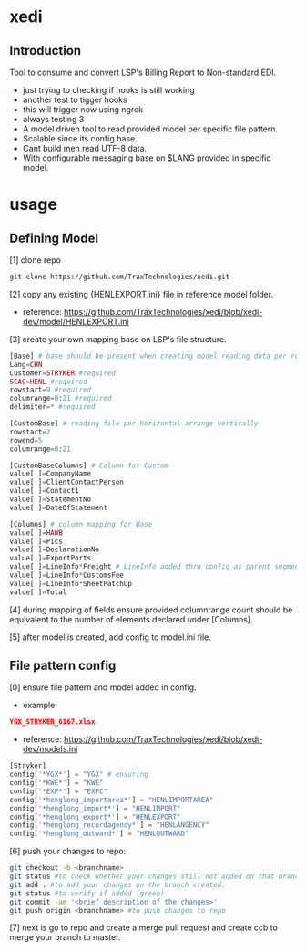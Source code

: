 # xedi

## Introduction

Tool to consume and convert LSP's Billing Report to Non-standard EDI.

- just trying to checking if hooks is still working
- another test to tigger hooks
- this will trigger now using ngrok
- always testing 3
- A model driven tool to read provided model per specific file pattern.
- Scalable since its config base.
- Cant build men read UTF-8 data.
- With configurable messaging base on $LANG provided in specific model.

# usage

## Defining Model
[1] clone repo
````bash
git clone https://github.com/TraxTechnologies/xedi.git
````
[2] copy any existing {HENLEXPORT.ini} file in reference model folder.

- reference: https://github.com/TraxTechnologies/xedi/blob/xedi-dev/model/HENLEXPORT.ini

[3] create your own mapping base on LSP's file structure.

````php
[Base] # base should be present when creating model reading data per row col
Lang=CHN
Customer=STRYKER #required
SCAC=HENL #required
rowstart=9 #required
columrange=0:21 #required
delimiter=* #required

[CustomBase] # reading file per horizontal arrange vertically
rowstart=2
rowend=5
columrange=0:21

[CustomBaseColumns] # Column for Custom
value[ ]=CompanyName
value[ ]=ClientContactPerson
value[ ]=Contact1
value[ ]=StatementNo
value[ ]=DateOfStatement

[Columns] # column mapping for Base
value[ ]=HAWB
value[ ]=Pics
value[ ]=DeclarationNo
value[ ]=ExportPorts
value[ ]=LineInfo*Freight # LineInfo added thru config as parent segment equivalent to L1 for standard use in EDI mapping
value[ ]=LineInfo*CustomsFee
value[ ]=LineInfo*SheetPatchUp
value[ ]=Total
````

[4] during mapping of fields ensure provided columnrange count should be equivalent to the number of elements declared under [Columns].

[5] after model is created, add config to model.ini file.

## File pattern config
[0] ensure file pattern and model added in config.
- example:
```json
YGX_STRYKER_6167.xlsx
```
- reference: https://github.com/TraxTechnologies/xedi/blob/xedi-dev/models.ini

````php
[Stryker]
config['*YGX*'] = "YGX" # ensuring 
config['*KWE*'] = "KWE"
config['*EXP*'] = "EXPC"
config['*henglong_importarea*'] = "HENLIMPORTAREA"
config['*henglong_import*'] = "HENLIMPORT"
config['*henglong_export*'] = "HENLEXPORT"
config['*henglong_recordagency*'] = "HENLANGENCY"
config['*henglong_outward*'] = "HENLOUTWARD"
````

[6] push your changes to repo:
````bash
git checkout -b <branchname>
git status #to check whether your changes still not added on that branch (red)
git add . #to add your changes on the branch created.
git status #to verify if added (green)
git commit -am '<brief description of the changes>'
git push origin <branchname> #to push changes to repo
````

[7] next is go to repo and create a merge pull request and create ccb to merge your branch to master.
